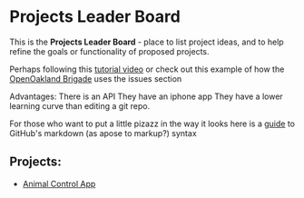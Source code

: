 # Projects Leader Board

This is the **Projects Leader Board** - place to list project ideas, and to help refine the goals or functionality of proposed projects.

Perhaps following this [tutorial video](https://www.youtube.com/watch?v=KlrJVSJRUN4)
or check out this example of how the [OpenOakland Brigade](https://github.com/openoakland/ideas) uses the issues section

Advantages:
There is an API
They have an iphone app
They have a lower learning curve than editing a git repo.

For those who want to put a little pizazz in the way it looks here is a [guide](https://guides.github.com/features/mastering-markdown/) to GitHub's markdown (as apose to markup?) syntax

## Projects: 
* [Animal Control App](https://github.com/Code4Huntsville/projects_leader_board/issues/2)


